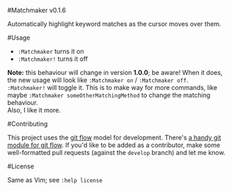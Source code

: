 #Matchmaker v0.1.6

Automatically highlight keyword matches as the cursor moves over them.

#Usage

* `:Matchmaker` turns it on
* `:Matchmaker!` turns it off

**Note:** this behaviour will change in version **1.0.0**; be aware! When it 
does, the new usage will look like `:Matchmaker on` / `:Matchmaker off`.  
`:Matchmaker!` will toggle it. This is to make way for more commands, like 
maybe `:Matchmaker someOtherMatchingMethod` to change the matching behaviour.  
Also, I like it more.

#Contributing

This project uses the [git 
flow](http://nvie.com/posts/a-successful-git-branching-model/) model for 
development. There's [a handy git module for git 
flow](//github.com/nvie/gitflow). If you'd like to be added as a contributor, 
make some well-formatted pull requests (against the `develop` branch) and let 
me know.

#License

Same as Vim; see `:help license`
